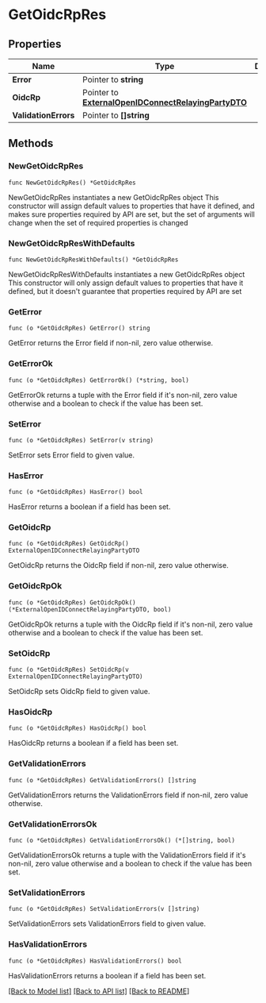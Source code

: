 # GetOidcRpRes

## Properties

Name | Type | Description | Notes
------------ | ------------- | ------------- | -------------
**Error** | Pointer to **string** |  | [optional] 
**OidcRp** | Pointer to [**ExternalOpenIDConnectRelayingPartyDTO**](ExternalOpenIDConnectRelayingPartyDTO.md) |  | [optional] 
**ValidationErrors** | Pointer to **[]string** |  | [optional] 

## Methods

### NewGetOidcRpRes

`func NewGetOidcRpRes() *GetOidcRpRes`

NewGetOidcRpRes instantiates a new GetOidcRpRes object
This constructor will assign default values to properties that have it defined,
and makes sure properties required by API are set, but the set of arguments
will change when the set of required properties is changed

### NewGetOidcRpResWithDefaults

`func NewGetOidcRpResWithDefaults() *GetOidcRpRes`

NewGetOidcRpResWithDefaults instantiates a new GetOidcRpRes object
This constructor will only assign default values to properties that have it defined,
but it doesn't guarantee that properties required by API are set

### GetError

`func (o *GetOidcRpRes) GetError() string`

GetError returns the Error field if non-nil, zero value otherwise.

### GetErrorOk

`func (o *GetOidcRpRes) GetErrorOk() (*string, bool)`

GetErrorOk returns a tuple with the Error field if it's non-nil, zero value otherwise
and a boolean to check if the value has been set.

### SetError

`func (o *GetOidcRpRes) SetError(v string)`

SetError sets Error field to given value.

### HasError

`func (o *GetOidcRpRes) HasError() bool`

HasError returns a boolean if a field has been set.

### GetOidcRp

`func (o *GetOidcRpRes) GetOidcRp() ExternalOpenIDConnectRelayingPartyDTO`

GetOidcRp returns the OidcRp field if non-nil, zero value otherwise.

### GetOidcRpOk

`func (o *GetOidcRpRes) GetOidcRpOk() (*ExternalOpenIDConnectRelayingPartyDTO, bool)`

GetOidcRpOk returns a tuple with the OidcRp field if it's non-nil, zero value otherwise
and a boolean to check if the value has been set.

### SetOidcRp

`func (o *GetOidcRpRes) SetOidcRp(v ExternalOpenIDConnectRelayingPartyDTO)`

SetOidcRp sets OidcRp field to given value.

### HasOidcRp

`func (o *GetOidcRpRes) HasOidcRp() bool`

HasOidcRp returns a boolean if a field has been set.

### GetValidationErrors

`func (o *GetOidcRpRes) GetValidationErrors() []string`

GetValidationErrors returns the ValidationErrors field if non-nil, zero value otherwise.

### GetValidationErrorsOk

`func (o *GetOidcRpRes) GetValidationErrorsOk() (*[]string, bool)`

GetValidationErrorsOk returns a tuple with the ValidationErrors field if it's non-nil, zero value otherwise
and a boolean to check if the value has been set.

### SetValidationErrors

`func (o *GetOidcRpRes) SetValidationErrors(v []string)`

SetValidationErrors sets ValidationErrors field to given value.

### HasValidationErrors

`func (o *GetOidcRpRes) HasValidationErrors() bool`

HasValidationErrors returns a boolean if a field has been set.


[[Back to Model list]](../README.md#documentation-for-models) [[Back to API list]](../README.md#documentation-for-api-endpoints) [[Back to README]](../README.md)


